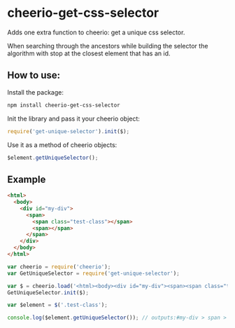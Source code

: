 # cheerio-get-css-selector

Adds one extra function to cheerio: get a unique css selector.

When searching through the ancestors while building the selector the algorithm with stop at the closest element that has an id.

## How to use:

Install the package:
```sh
npm install cheerio-get-css-selector
``` 

Init the library and pass it your cheerio object:
```js
require('get-unique-selector').init($);
```

Use it as a method of cheerio objects:
```js
$element.getUniqueSelector();
```


## Example

```html
<html> 
  <body> 
    <div id="my-div"> 
      <span> 
        <span class="test-class"></span>
        <span></span>
      </span> 
    </div> 
  </body> 
</html>
```

```js
var cheerio = require('cheerio');
var GetUniqueSelector = require('get-unique-selector');

var $ = cheerio.load('<html><body><div id="my-div"><span><span class="test-class"></span></span></div></body></html>');
GetUniqueSelector.init($);

var $element = $('.test-class');

console.log($element.getUniqueSelector()); // outputs:#my-div > span > span:first-child
```




